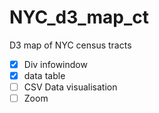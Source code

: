 # NYC_d3_map_ct
D3 map of NYC census tracts


- [x] Div infowindow
- [x] data table
- [ ] CSV Data visualisation
- [ ] Zoom
